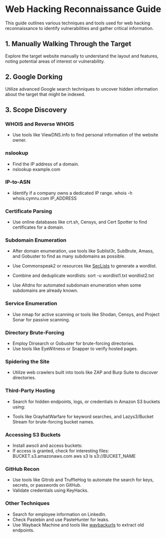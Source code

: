 # Web Hacking Reconnaissance Guide

This guide outlines various techniques and tools used for web hacking reconnaissance to identify vulnerabilities and gather critical information.

## 1. Manually Walking Through the Target
Explore the target website manually to understand the layout and features, noting potential areas of interest or vulnerability.

## 2. Google Dorking
Utilize advanced Google search techniques to uncover hidden information about the target that might be indexed.

## 3. Scope Discovery
### WHOIS and Reverse WHOIS
- Use tools like ViewDNS.info to find personal information of the website owner.

### nslookup
- Find the IP address of a domain.
- nslookup example.com
  
### IP-to-ASN
- Identify if a company owns a dedicated IP range.
whois -h whois.cymru.com IP_ADDRESS

### Certificate Parsing
- Use online databases like crt.sh, Censys, and Cert Spotter to find certificates for a domain.

### Subdomain Enumeration
- After domain enumeration, use tools like Sublist3r, SubBrute, Amass, and Gobuster to find as many subdomains as possible.
- Use Commonspeak2 or resources like [SecLists](https://github.com/danielmiessler/SecLists/) to generate a wordlist.
- Combine and deduplicate wordlists:
sort -u wordlist1.txt wordlist2.txt

- Use Altdns for automated subdomain enumeration when some subdomains are already known.

### Service Enumeration
- Use nmap for active scanning or tools like Shodan, Censys, and Project Sonar for passive scanning.

### Directory Brute-Forcing
- Employ Dirsearch or Gobuster for brute-forcing directories.
- Use tools like EyeWitness or Snapper to verify hosted pages.

### Spidering the Site
- Utilize web crawlers built into tools like ZAP and Burp Suite to discover directories.

### Third-Party Hosting
- Search for hidden endpoints, logs, or credentials in Amazon S3 buckets using:

- Tools like GrayhatWarfare for keyword searches, and Lazys3/Bucket Stream for brute-forcing bucket names.

### Accessing S3 Buckets
- Install awscli and access buckets:
- If access is granted, check for interesting files:
BUCKET.s3.amazonaws.com
aws s3 ls s3://BUCKET_NAME

### GitHub Recon
- Use tools like Gitrob and TruffleHog to automate the search for keys, secrets, or passwords on GitHub.
- Validate credentials using KeyHacks.

### Other Techniques
- Search for employee information on LinkedIn.
- Check Pastebin and use PasteHunter for leaks.
- Use Wayback Machine and tools like [waybackurls](https://github.com/tomnomnom/waybackurls/) to extract old endpoints.


